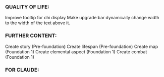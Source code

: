 ### QUALITY OF LIFE:

Improve tooltip for chi display
Make upgrade bar dynamically change width to the width of the text above it.

### FURTHER CONTENT:

Create story (Pre-foundation)
Create lifespan (Pre-foundation)
Create map (Foundation 1)
Create elemental aspect (Foundation 1)
Create combat (Foundation 1)

### FOR CLAUDE:
